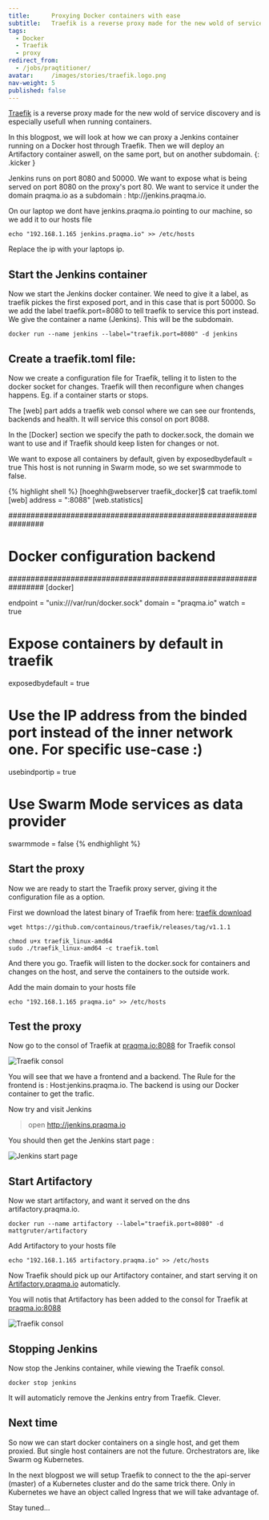 ```yaml
---
title:      Proxying Docker containers with ease
subtitle:   Traefik is a reverse proxy made for the new wold of service discovery and is especially usefull when running containers
tags:
  - Docker
  - Traefik
  - proxy
redirect_from:
  - /jobs/praqtitioner/
avatar:     /images/stories/traefik.logo.png
nav-weight: 5
published: false
---
```


[Traefik](http://traefik.io) is a reverse proxy made for the new wold of service discovery and is especially usefull when running containers.

In this blogpost, we will look at how we can proxy a Jenkins container running on a Docker host through Traefik. Then we will deploy an Artifactory container aswell, on the same port, but on another subdomain.
{: .kicker }

<!--break-->

Jenkins runs on port 8080 and 50000. We want to expose what is being served on port 8080 on the proxy's port 80. We want to service it under the domain praqma.io as a subdomain : htp://jenkins.praqma.io.

On our laptop we dont have jenkins.praqma.io pointing to our machine, so we add it to our hosts file

	echo "192.168.1.165 jenkins.praqma.io" >> /etc/hosts

Replace the ip with your laptops ip.

## Start the Jenkins container
Now we start the Jenkins docker container. We need to give it a label, as traefik pickes the first exposed port, and in this case that is port 50000. So we add the label traefik.port=8080 to tell traefik to service this port instead. We give the container a name (Jenkins). This will be the subdomain.

	docker run --name jenkins --label="traefik.port=8080" -d jenkins

## Create a traefik.toml file:

Now we create a configuration file for Traefik, telling it to listen to the docker socket for changes. Traefik will then reconfigure when changes happens. Eg. if a container starts or stops.

The [web] part adds a traefik web consol where we can see our frontends, backends and health. It will service this consol on port 8088.

In the [Docker] section we specify the path to docker.sock, the domain we want to use and if Traefik should keep listen for changes or not.

We want to expose all containers by default, given by exposedbydefault = true
This host is not running in Swarm mode, so we set swarmmode to false.

{% highlight shell %}
[hoeghh@webserver traefik_docker]$ cat traefik.toml
[web]
  address = ":8088"
  [web.statistics]

################################################################
# Docker configuration backend
################################################################
[docker]

endpoint = "unix:///var/run/docker.sock"
domain = "praqma.io"
watch = true

# Expose containers by default in traefik
exposedbydefault = true

# Use the IP address from the binded port instead of the inner network one. For specific use-case :)
usebindportip = true

# Use Swarm Mode services as data provider
swarmmode = false
{% endhighlight %}

## Start the proxy
Now we are ready to start the Traefik proxy server, giving it the configuration file as a option.

First we download the latest binary of Traefik from here:
[traefik download](https://github.com/containous/traefik/releases)

```
wget https://github.com/containous/traefik/releases/tag/v1.1.1
```
```
chmod u+x traefik_linux-amd64
sudo ./traefik_linux-amd64 -c traefik.toml
```
And there you go. Traefik will listen to the docker.sock for containers and changes on the host, and serve the containers to the outside work.

Add the main domain to your hosts file
```
echo "192.168.1.165 praqma.io" >> /etc/hosts
```

## Test the proxy
Now go to the consol of Traefik at [praqma.io:8088](http://praqma.io:8088) for Traefik consol

![Traefik consol](traefik_consul.png)

You will see that we have a frontend and a backend. The Rule for the frontend is : Host:jenkins.praqma.io.
The backend is using our Docker container to get the trafic.

Now try and visit Jenkins

> open http://jenkins.praqma.io

You should then get the Jenkins start page :

![Jenkins start page](jenkins_container_traefik.png)

## Start Artifactory
Now we start artifactory, and want it served on the dns artifactory.praqma.io.

```
docker run --name artifactory --label="traefik.port=8080" -d mattgruter/artifactory
```
Add Artifactory to your hosts file
```
echo "192.168.1.165 artifactory.praqma.io" >> /etc/hosts
```

Now Traefik should pick up our Artifactory container, and start serving it on
[Artifactory.praqma.io](http://artifactory.praqma.io) automaticly.

You will notis that Artifactory has been added to the consol for Traefik at [praqma.io:8088](http://praqma.io:8088)

![Traefik consol](jenkins_artifactory_traefik_consol.png)


## Stopping Jenkins
Now stop the Jenkins container, while viewing the Traefik consol.
```
docker stop jenkins
```
It will automaticly remove the Jenkins entry from Traefik. Clever.

## Next time
So now we can start docker containers on a single host, and get them proxied. But single host containers are not the future. Orchestrators are, like Swarm og Kubernetes.

In the next blogpost we will setup Traefik to connect to the the api-server (master) of a Kubernetes cluster and do the same trick there. Only in Kubernetes we have an object called Ingress that we will take advantage of.

Stay tuned...
